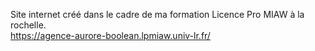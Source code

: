 Site internet créé dans le cadre de ma formation Licence Pro MIAW à la rochelle. <br />
https://agence-aurore-boolean.lpmiaw.univ-lr.fr/
